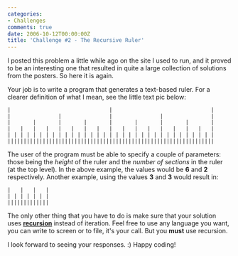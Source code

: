 ```yaml
---
categories:
- Challenges
comments: true
date: 2006-10-12T00:00:00Z
title: 'Challenge #2 - The Recursive Ruler'
---
```


I posted this problem a little while ago on the site I used to run, and it proved to be an interesting one that resulted in quite a large collection of solutions from the posters. So here it is again.

Your job is to write a program that generates a text-based ruler. For a clearer definition of what I mean, see the little text pic below:

```
|                               |                               |
|               |               |               |               |
|       |       |       |       |       |       |       |       |
|   |   |   |   |   |   |   |   |   |   |   |   |   |   |   |   |
| | | | | | | | | | | | | | | | | | | | | | | | | | | | | | | | |
|||||||||||||||||||||||||||||||||||||||||||||||||||||||||||||||||
```

The user of the program must be able to specify a couple of parameters: those being the <em>height</em> of the ruler and the <em>number of sections</em> in the ruler (at the top level).  In the above example, the values would be <strong>6</strong> and <strong>2</strong> respectively.  Another example, using the values <strong>3</strong> and <strong>3</strong> would result in:

```
|   |   |   |
| | | | | | |
|||||||||||||
```

The only other thing that you have to do is make sure that your solution uses <strong><u>recursion</u></strong> instead of iteration.  Feel free to use any language you want, you can write to screen or to file, it's your call. But you <strong>must</strong> use recursion.

I look forward to seeing your responses. :) Happy coding!
